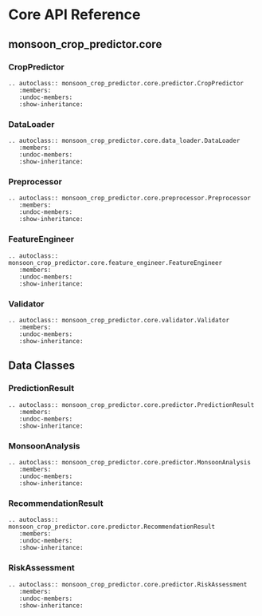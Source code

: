 # Core API Reference

## monsoon_crop_predictor.core

### CropPredictor

```{eval-rst}
.. autoclass:: monsoon_crop_predictor.core.predictor.CropPredictor
   :members:
   :undoc-members:
   :show-inheritance:
```

### DataLoader

```{eval-rst}
.. autoclass:: monsoon_crop_predictor.core.data_loader.DataLoader
   :members:
   :undoc-members:
   :show-inheritance:
```

### Preprocessor

```{eval-rst}
.. autoclass:: monsoon_crop_predictor.core.preprocessor.Preprocessor
   :members:
   :undoc-members:
   :show-inheritance:
```

### FeatureEngineer

```{eval-rst}
.. autoclass:: monsoon_crop_predictor.core.feature_engineer.FeatureEngineer
   :members:
   :undoc-members:
   :show-inheritance:
```

### Validator

```{eval-rst}
.. autoclass:: monsoon_crop_predictor.core.validator.Validator
   :members:
   :undoc-members:
   :show-inheritance:
```

## Data Classes

### PredictionResult

```{eval-rst}
.. autoclass:: monsoon_crop_predictor.core.predictor.PredictionResult
   :members:
   :undoc-members:
   :show-inheritance:
```

### MonsoonAnalysis

```{eval-rst}
.. autoclass:: monsoon_crop_predictor.core.predictor.MonsoonAnalysis
   :members:
   :undoc-members:
   :show-inheritance:
```

### RecommendationResult

```{eval-rst}
.. autoclass:: monsoon_crop_predictor.core.predictor.RecommendationResult
   :members:
   :undoc-members:
   :show-inheritance:
```

### RiskAssessment

```{eval-rst}
.. autoclass:: monsoon_crop_predictor.core.predictor.RiskAssessment
   :members:
   :undoc-members:
   :show-inheritance:
```
